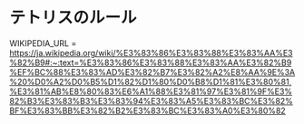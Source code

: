 # テトリスのルール

WIKIPEDIA_URL = https://ja.wikipedia.org/wiki/%E3%83%86%E3%83%88%E3%83%AA%E3%82%B9#:~:text=%E3%83%86%E3%83%88%E3%83%AA%E3%82%B9%EF%BC%88%E3%83%AD%E3%82%B7%E3%82%A2%E8%AA%9E%3A%20%D0%A2%D0%B5%D1%82%D1%80%D0%B8%D1%81%E3%80%81,%E3%81%AB%E8%80%83%E6%A1%88%E3%81%97%E3%81%9F%E3%82%B3%E3%83%B3%E3%83%94%E3%83%A5%E3%83%BC%E3%82%BF%E3%83%BB%E3%82%B2%E3%83%BC%E3%83%A0%E3%80%82

